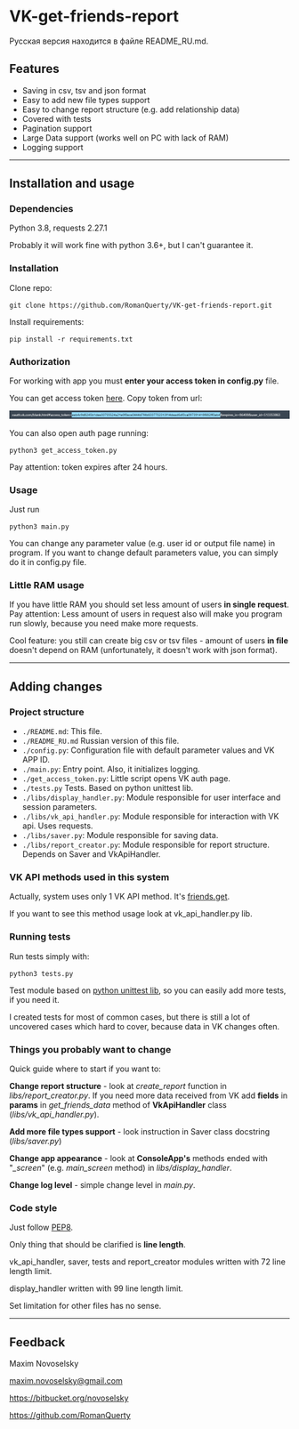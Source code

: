 # VK-get-friends-report

Русская версия находится в файле README_RU.md.

## Features

* Saving in csv, tsv and json format
* Easy to add new file types support
* Easy to change report structure (e.g. add relationship data)
* Covered with tests
* Pagination support
* Large Data support (works well on PC with lack of RAM)
* Logging support

---

## Installation and usage

### Dependencies

Python 3.8, requests 2.27.1

Probably it will work fine with python 3.6+, but I can't guarantee it.

### Installation

Clone repo:

    git clone https://github.com/RomanQuerty/VK-get-friends-report.git

Install requirements:

    pip install -r requirements.txt


### Authorization

For working with app you must **enter your access token in config.py** file.

You can get access token [here](https://oauth.vk.com/authorize?client_id=8060115&display=page&redirect_uri=https://oauth.vk.com/blank.html&scope=friends&response_type=token&v=5.131).
Copy token from url:

![Token example](README_images/token_from_browser.png)

You can also open auth page running:

    python3 get_access_token.py

Pay attention: token expires after 24 hours.

### Usage

Just run

    python3 main.py

You can change any parameter value (e.g. user id or output file name) in program. If you want to change default 
parameters value, you can simply do it in config.py file.



### Little RAM usage

If you have little RAM you should set less amount of users **in single request**. Pay attention: Less amount of users in
request also will make you program run slowly, because you need make more requests.

Cool feature: you still can create big csv or tsv files - amount of users **in file** doesn't depend on RAM
(unfortunately, it doesn't work with json format).

---

## Adding changes

### Project structure

* `./README.md`:                 This file.
* `./README_RU.md`               Russian version of this file.
* `./config.py`:                 Configuration file with default parameter values and VK APP ID.
* `./main.py`:                   Entry point. Also, it initializes logging.
* `./get_access_token.py`:       Little script opens VK auth page.
* `./tests.py`                   Tests. Based on python unittest lib.
* `./libs/display_handler.py`:   Module responsible for user interface and session parameters.
* `./libs/vk_api_handler.py`:    Module responsible for interaction with VK api. Uses requests.
* `./libs/saver.py`:             Module responsible for saving data.
* `./libs/report_creator.py`:    Module responsible for report structure. Depends on Saver and VkApiHandler.


### VK API methods used in this system

Actually, system uses only 1 VK API method. It's [friends.get](https://dev.vk.com/method/friends.get).

If you want to see this method usage look at vk_api_handler.py lib.

### Running tests

Run tests simply with:

    python3 tests.py

Test module based on [python unittest lib](https://docs.python.org/3/library/unittest.html), so you can easily add more
tests, if you need it.

I created tests for most of common cases, but there is still a lot of uncovered cases which hard to cover, because
data in VK changes often.

### Things you probably want to change

Quick guide where to start if you want to:

**Change report structure** - look at *create_report* function in *libs/report_creator.py*. If you need more data
received from VK add **fields** in **params** in *get_friends_data* method of **VkApiHandler** class
(*libs/vk_api_handler.py*).

**Add more file types support** - look instruction in Saver class docstring (*libs/saver.py*)

**Change app appearance** - look at **ConsoleApp's** methods ended with "*_screen*" (e.g. *main_screen* method) in
*libs/display_handler*.

**Change log level** - simple change level in *main.py*.

### Code style

Just follow [PEP8](https://www.python.org/dev/peps/pep-0008/).

Only thing that should be clarified is **line length**.

vk_api_handler, saver, tests and report_creator modules written with 72 line length limit.

display_handler written with 99 line length limit.

Set limitation for other files has no sense.

---

## Feedback
Maxim Novoselsky

maxim.novoselsky@gmail.com

https://bitbucket.org/novoselsky

https://github.com/RomanQuerty